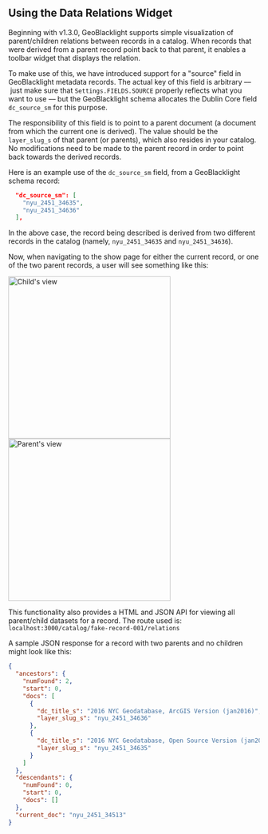 ## Using the Data Relations Widget

Beginning with v1.3.0, GeoBlacklight supports simple visualization of parent/children relations between records in a catalog. When records that were derived from a parent record point back to that parent, it enables a toolbar widget that displays the relation.

To make use of this, we have introduced support for a "source" field in GeoBlacklight metadata records. The actual key of this field is arbitrary –– just make sure that `Settings.FIELDS.SOURCE` properly reflects what you want to use –– but the GeoBlacklight schema allocates the Dublin Core field `dc_source_sm` for this purpose.

The responsibility of this field is to point to a parent document (a document from which the current one is derived). The value should be the `layer_slug_s` of that parent (or parents), which also resides in your catalog. No modifications need to be made to the parent record in order to point back towards the derived records.

Here is an example use of the `dc_source_sm` field, from a GeoBlacklight schema record:
```json
  "dc_source_sm": [
    "nyu_2451_34635",
    "nyu_2451_34636"
  ],
```
In the above case, the record being described is derived from two different records in the catalog (namely, `nyu_2451_34635` and `nyu_2451_34636`).

Now, when navigating to the show page for either the current record, or one of the two parent records, a user will see something like this:

<img src="https://cloud.githubusercontent.com/assets/10469527/20073023/98a54434-a4f8-11e6-9976-41910875be73.png" alt="Child's view" width="325">
<img src="https://cloud.githubusercontent.com/assets/10469527/20073029/9c71482e-a4f8-11e6-9a5e-f0a364eb382c.png" alt="Parent's view" width="325">


This functionality also provides a HTML and JSON API for viewing all parent/child datasets for a record. The route used is:
`localhost:3000/catalog/fake-record-001/relations`

A sample JSON response for a record with two parents and no children might look like this:
```json
{
  "ancestors": {
    "numFound": 2,
    "start": 0,
    "docs": [
      {
        "dc_title_s": "2016 NYC Geodatabase, ArcGIS Version (jan2016)",
        "layer_slug_s": "nyu_2451_34636"
      },
      {
        "dc_title_s": "2016 NYC Geodatabase, Open Source Version (jan2016)",
        "layer_slug_s": "nyu_2451_34635"
      }
    ]
  },
  "descendants": {
    "numFound": 0,
    "start": 0,
    "docs": []
  },
  "current_doc": "nyu_2451_34513"
}
```
